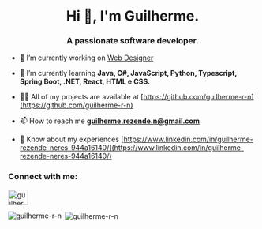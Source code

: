<h1 align="center">Hi 👋, I'm Guilherme.</h1>
<h3 align="center">A passionate software developer.</h3>

- 🔭 I’m currently working on [Web Designer](https://encantolarenxovais.com.br/)

- 🌱 I’m currently learning **Java, C#, JavaScript, Python, Typescript, Spring Boot, .NET, React, HTML e CSS.**

- 👨‍💻 All of my projects are available at [https://github.com/guilherme-r-n](https://github.com/guilherme-r-n)

- 📫 How to reach me **guilherme.rezende.n@gmail.com**

- 📄 Know about my experiences [https://www.linkedin.com/in/guilherme-rezende-neres-944a16140/](https://www.linkedin.com/in/guilherme-rezende-neres-944a16140/)

<h3 align="left">Connect with me:</h3>
<p align="left">
<a href="https://www.linkedin.com/in/guilherme-rezende-neres-944a16140/" target="blank"><img align="center" src="https://raw.githubusercontent.com/rahuldkjain/github-profile-readme-generator/master/src/images/icons/Social/linked-in-alt.svg" alt="guilhermerezendeneres" height="30" width="40" /></a>
</p>

<p><img align="left" src="https://github-readme-stats.vercel.app/api/top-langs?username=guilherme-r-n&show_icons=true&theme=dark&locale=en&layout=compact" alt="guilherme-r-n" /></p>

<p>&nbsp;<img align="center" src="https://github-readme-stats.vercel.app/api?username=guilherme-r-n&show_icons=true&theme=dark&locale=en" alt="guilherme-r-n" /></p>
